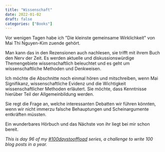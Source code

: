 ```yaml
---
title: "Wissenschaft"
date: 2022-01-02
draft: false
categories: ["Books"]
---
```

Vor wenigen Tagen habe ich "Die kleinste gemeinsame Wirklichkeit" von Mai Thi Nguyen-Kim zuende gehört.

Man kann das in den Rezensionen auch nachlesen, sie trifft mit ihrem Buch den Nerv der Zeit. Es werden aktuelle und diskussionswürdige Themengebiete wissenschaftlich beleuchtet und es geht um wissenschaftliche Methoden und Denkweisen.

Ich möchte die Abschnitte noch einmal hören und mitschreiben, wenn Mai Signifikanz, wissenschaftliche Evidenz und die Wichtigkeit wissenschaftlicher Methoden erläutert. Sie möchte, dass Kenntnisse hierüber Teil der Allgemeinbildung werden.

Sie regt die Frage an, welche interessanten Debatten wir führen könnten, wenn wir nicht immerzu falsche Behauptungen und Scheinargumente entkräften müssten.

Ein wunderbares Hörbuch und das Nächste von ihr liegt bei mir schon bereit.

_This is day 96 of my [#100daystooffload](https://100daystooffload.com/) series, a challenge to write 100 blog posts in a year._